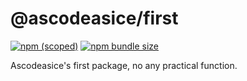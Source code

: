 # @ascodeasice/first

[![npm (scoped)](https://img.shields.io/npm/v/%40ascodeasice/first)](https://github.com/ascodeasice/first-npm-package)
[![npm bundle size](https://img.shields.io/bundlephobia/min/%40ascodeasice%2Ffirst)](https://github.com/ascodeasice/first-npm-package)

Ascodeasice's first package, no any practical function.
